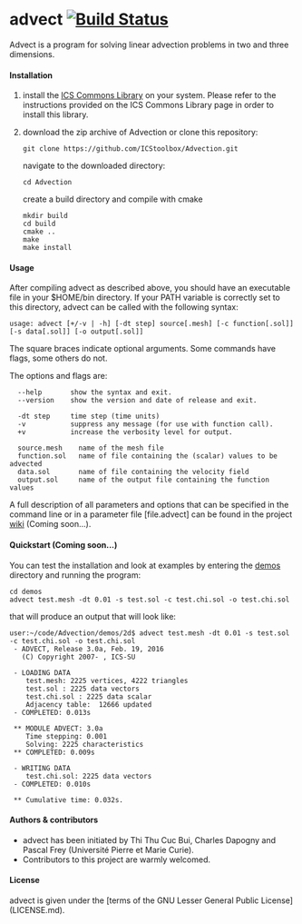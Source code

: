 # advect [![Build Status](https://travis-ci.org/ICStoolbox/Advection.svg?branch=master)](https://travis-ci.org/ICStoolbox/Advection)
Advect is a program for solving linear advection problems in two and three dimensions.

#### Installation

1. install the [ICS Commons Library](https://github.com/ICStoolbox/Commons) on your system. 
Please refer to the instructions provided on the ICS Commons Library page in order to install this library.

2. download the zip archive of Advection or clone this repository:

   ` git clone https://github.com/ICStoolbox/Advection.git `

   navigate to the downloaded directory: 

   ` cd Advection `

   create a build directory and compile with cmake
   ```
   mkdir build
   cd build
   cmake ..
   make
   make install
   ```

#### Usage
After compiling advect as described above, you should have an executable file in your $HOME/bin directory. If your PATH variable is correctly set to this directory, advect can be called with the following syntax:

    usage: advect [+/-v | -h] [-dt step] source[.mesh] [-c function[.sol]] [-s data[.sol]] [-o output[.sol]]
    
The square braces indicate optional arguments. Some commands have flags, some others do not.

The options and flags are:
```
  --help       show the syntax and exit.
  --version    show the version and date of release and exit.

  -dt step     time step (time units)
  -v           suppress any message (for use with function call).
  +v           increase the verbosity level for output.

  source.mesh    name of the mesh file
  function.sol   name of file containing the (scalar) values to be advected
  data.sol       name of file containing the velocity field
  output.sol     name of the output file containing the function values
```

A full description of all parameters and options that can be specified in the command line or in a parameter file [file.advect] can be found in the project [wiki](https://github.com/ICStoolbox/Advection/wiki) (Coming soon...).

#### Quickstart (Coming soon...)
You can test the installation and look at examples by entering the [demos](demos) directory and running the program:

    cd demos
    advect test.mesh -dt 0.01 -s test.sol -c test.chi.sol -o test.chi.sol

that will produce an output that will look like:
```
user:~/code/Advection/demos/2d$ advect test.mesh -dt 0.01 -s test.sol -c test.chi.sol -o test.chi.sol
 - ADVECT, Release 3.0a, Feb. 19, 2016
   (C) Copyright 2007- , ICS-SU

 - LOADING DATA
    test.mesh: 2225 vertices, 4222 triangles
    test.sol : 2225 data vectors
    test.chi.sol : 2225 data scalar
    Adjacency table:  12666 updated
 - COMPLETED: 0.013s

 ** MODULE ADVECT: 3.0a
    Time stepping: 0.001
    Solving: 2225 characteristics
 ** COMPLETED: 0.009s

 - WRITING DATA
    test.chi.sol: 2225 data vectors
 - COMPLETED: 0.010s

 ** Cumulative time: 0.032s.
```

#### Authors & contributors
* advect has been initiated by Thi Thu Cuc Bui, Charles Dapogny and Pascal Frey (Université Pierre et Marie Curie).
* Contributors to this project are warmly welcomed. 

#### License
advect is given under the [terms of the GNU Lesser General Public License] (LICENSE.md).
